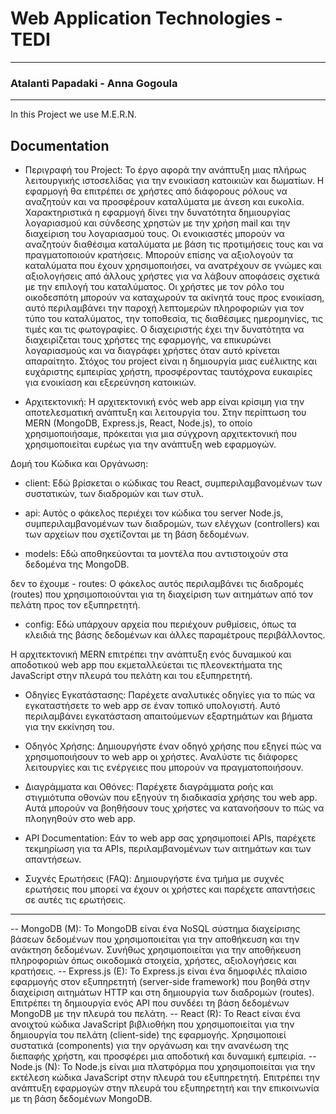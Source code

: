 # Web Application Technologies - TEDI
----
### Atalanti Papadaki - Anna Gogoula
---------------------------------------
In this Project we use M.E.R.N.


Documentation
------
- Περιγραφή του Project: 
Το έργο αφορά την ανάπτυξη μιας πλήρως λειτουργικής ιστοσελίδας για την ενοικίαση κατοικιών και δωματίων. Η εφαρμογή θα επιτρέπει σε χρήστες από διάφορους ρόλους να αναζητούν και να προσφέρουν καταλύματα με άνεση και ευκολία. Χαρακτηριστικά η εφαρμογή δίνει την δυνατότητα δημιουργίας λογαριασμού και σύνδεσης χρηστών με την χρήση mail και την διαχείριση του λογαριασμού τους. 
Οι ενοικιαστές μπορούν να αναζητούν διαθέσιμα καταλύματα με βάση τις προτιμήσεις τους και να πραγματοποιούν κρατήσεις. Μπορούν επίσης να αξιολογούν τα καταλύματα που έχουν χρησιμοποιήσει, να ανατρέχουν σε γνώμες και αξιολογήσεις από άλλους χρήστες για να λάβουν αποφάσεις σχετικά με την επιλογή του καταλύματος. 
Οι χρήστες με τον ρόλο του οικοδεσπότη μπορούν να καταχωρούν τα ακίνητά τους προς ενοικίαση, αυτό περιλαμβάνει την παροχή λεπτομερών πληροφοριών για τον τύπο του καταλύματος, την τοποθεσία, τις διαθέσιμες ημερομηνίες, τις τιμές και τις φωτογραφίες.
Ο διαχειριστής έχει την δυνατότητα να διαχειρίζεται τους χρήστες της εφαρμογής, να επικυρώνει λογαριασμούς και να διαγράφει χρήστες όταν αυτό κρίνεται απαραίτητο.
Στόχος του project είναι η δημιουργία μιας ευέλικτης και ευχάριστης εμπειρίας χρήστη, προσφέροντας ταυτόχρονα ευκαιρίες για ενοικίαση και εξερεύνηση κατοικιών.

- Αρχιτεκτονική: 
Η αρχιτεκτονική ενός web app είναι κρίσιμη για την αποτελεσματική ανάπτυξη και λειτουργία του. Στην περίπτωση του MERN (MongoDB, Express.js, React, Node.js), το οποίο χρησιμοποιήσαμε, πρόκειται για μια σύγχρονη αρχιτεκτονική που χρησιμοποιείται ευρέως για την ανάπτυξη web εφαρμογών. 

Δομή του Κώδικα και Οργάνωση:

- client: Εδώ βρίσκεται ο κώδικας του React, συμπεριλαμβανομένων των συστατικών, των διαδρομών και των στυλ.

- api: Αυτός ο φάκελος περιέχει τον κώδικα του server Node.js, συμπεριλαμβανομένων των διαδρομών, των ελέγχων (controllers) και των αρχείων που σχετίζονται με τη βάση δεδομένων.

- models: Εδώ αποθηκεύονται τα μοντέλα που αντιστοιχούν στα δεδομένα της MongoDB.

δεν το έχουμε - routes: Ο φάκελος αυτός περιλαμβάνει τις διαδρομές (routes) που χρησιμοποιούνται για τη διαχείριση των αιτημάτων από τον πελάτη προς τον εξυπηρετητή.

- config: Εδώ υπάρχουν αρχεία που περιέχουν ρυθμίσεις, όπως τα κλειδιά της βάσης δεδομένων και άλλες παραμέτρους περιβάλλοντος.

Η αρχιτεκτονική MERN επιτρέπει την ανάπτυξη ενός δυναμικού και αποδοτικού web app που εκμεταλλεύεται τις πλεονεκτήματα της JavaScript στην πλευρά του πελάτη και του εξυπηρετητή.

- Οδηγίες Εγκατάστασης: 
Παρέχετε αναλυτικές οδηγίες για το πώς να εγκαταστήσετε το web app σε έναν τοπικό υπολογιστή. Αυτό περιλαμβάνει εγκατάσταση απαιτούμενων εξαρτημάτων και βήματα για την εκκίνηση του.

- Οδηγός Χρήσης: 
Δημιουργήστε έναν οδηγό χρήσης που εξηγεί πώς να χρησιμοποιήσουν το web app οι χρήστες. Αναλύστε τις διάφορες λειτουργίες και τις ενέργειες που μπορούν να πραγματοποιήσουν.

- Διαγράμματα και Οθόνες: 
Παρέχετε διαγράμματα ροής και στιγμιότυπα οθονών που εξηγούν τη διαδικασία χρήσης του web app. Αυτά μπορούν να βοηθήσουν τους χρήστες να κατανοήσουν το πώς να πλοηγηθούν στο web app.

- API Documentation: 
Εάν το web app σας χρησιμοποιεί APIs, παρέχετε τεκμηρίωση για τα APIs, περιλαμβανομένων των αιτημάτων και των απαντήσεων.

- Συχνές Ερωτήσεις (FAQ): 
Δημιουργήστε ένα τμήμα με συχνές ερωτήσεις που μπορεί να έχουν οι χρήστες και παρέχετε απαντήσεις σε αυτές τις ερωτήσεις.


--------------
-- MongoDB (M): Το MongoDB είναι ένα NoSQL σύστημα διαχείρισης βάσεων δεδομένων που χρησιμοποιείται για την αποθήκευση και την ανάκτηση δεδομένων. Συνήθως χρησιμοποιείται για την αποθήκευση πληροφοριών όπως οικοδομικά στοιχεία, χρήστες, αξιολογήσεις και κρατήσεις.
-- Express.js (E): Το Express.js είναι ένα δημοφιλές πλαίσιο εφαρμογής στον εξυπηρετητή (server-side framework) που βοηθά στην διαχείριση αιτημάτων HTTP και στη δημιουργία των διαδρομών (routes). Επιτρέπει τη δημιουργία ενός API που συνδέει τη βάση δεδομένων MongoDB με την πλευρά του πελάτη.
-- React (R): Το React είναι ένα ανοιχτού κώδικα JavaScript βιβλιοθήκη που χρησιμοποιείται για την δημιουργία του πελάτη (client-side) της εφαρμογής. Χρησιμοποιεί συστατικά (components) για την οργάνωση και την ανανέωση της διεπαφής χρήστη, και προσφέρει μια αποδοτική και δυναμική εμπειρία.
-- Node.js (N): Το Node.js είναι μια πλατφόρμα που χρησιμοποιείται για την εκτέλεση κώδικα JavaScript στην πλευρά του εξυπηρετητή. Επιτρέπει την ανάπτυξη εφαρμογών στην πλευρά του εξυπηρετητή και την επικοινωνία με τη βάση δεδομένων MongoDB.